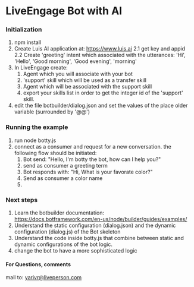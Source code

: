 # LiveEngage Bot with AI
### Initialization
1. npm install
2. Create Luis AI application at: https://www.luis.ai
2.1 get key and appid 
2.2 Create 'greeting' intent which associated with the utterances:
        'Hi', 'Hello', 'Good morning', 'Good evening', 'morning' 
3. In LiveEngage create:
   1) Agent which you will associate with your bot
   2) 'support' skill which will be used as a transfer skill
   3) Agent which will be associated with the support skill
   4) export your skills list in order to get the integer id of the 'support' skill.
4. edit the file botbuilder/dialog.json and set the values of the place older variable (surrounded by '@@')
   
### Running the example
1. run node botty.js
2. connect as a consumer and request for a new conversation.
   the following flow should be initiated:
   1) Bot send: "Hello, I'm botty the bot, how can I help you?"
   2) send as consumer a greeting term
   3) Bot responds with: "Hi, What is your favorate color?"
   4) Send as consumer a color name
   5) 
   
### Next steps
   1) Learn the botbuilder documentation:
      https://docs.botframework.com/en-us/node/builder/guides/examples/
   2) Understand the static configuration (dialog.json) 
      and the dynamic configuration (dialog.js) of the Bot skeleton
   3) Understand the code inside botty.js that combine between static 
      and dynamic configurations of the bot logic.
   4) change the bot to have a more sophisticated logic   
    
#### For Questions, comments
mail to: yarivr@liveperson.com
      
   
   